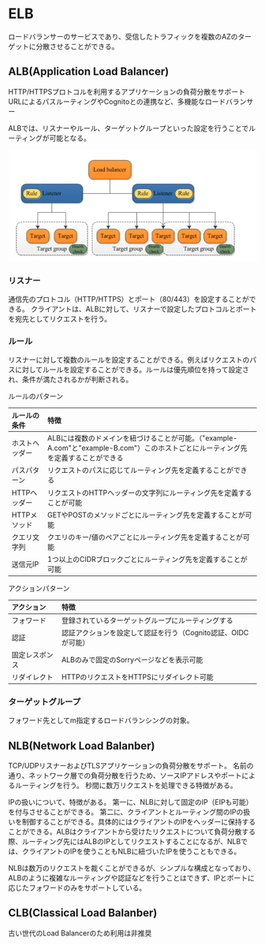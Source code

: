 # ELB
ロードバランサーのサービスであり、受信したトラフィックを複数のAZのターゲットに分散させることができる。

## ALB(Application Load Balancer)
HTTP/HTTPSプロトコルを利用するアプリケーションの負荷分散をサポート
URLによるパスルーティングやCognitoとの連携など、多機能なロードバランサー

ALBでは、リスナーやルール、ターゲットグループといった設定を行うことでルーティングが可能となる。

![](../../img/AWS/Network/alb_component.png)

### リスナー
通信先のプロトコル（HTTP/HTTPS）とポート（80/443）を設定することができる。
クライアントは、ALBに対して、リスナーで設定したプロトコルとポートを宛先としてリクエストを行う。

### ルール
リスナーに対して複数のルールを設定することができる。例えばリクエストのパスに対してルールを設定することができる。ルールは優先順位を持って設定され、条件が満たされるかが判断される。

ルールのパターン

|ルールの条件|特徴|
|:----|:----|
|ホストヘッダー|ALBには複数のドメインを紐づけることが可能。（"example-A.com"と"example-B.com"）このホストごとにルーティング先を定義することができる|
|パスパターン|リクエストのパスに応じてルーティング先を定義することができる|
|HTTPヘッダー|リクエストのHTTPヘッダーの文字列にルーティング先を定義することが可能|
|HTTPメソッド|GETやPOSTのメソッドごとにルーティング先を定義することが可能|
|クエリ文字列|クエリのキー/値のペアごとにルーティング先を定義することが可能|
|送信元IP|1つ以上のCIDRブロックごとにルーティング先を定義することが可能|

アクションパターン

|アクション|特徴|
|:----|:----|
|フォワード|登録されているターゲットグループにルーティングする|
|認証|認証アクションを設定して認証を行う（Cognito認証、OIDCが可能）|
|固定レスポンス|ALBのみで固定のSorryページなどを表示可能|
|リダイレクト|HTTPのリクエストをHTTPSにリダイレクト可能|


### ターゲットグループ
フォワード先としてm指定するロードバランシングの対象。


## NLB(Network Load Balanber)
TCP/UDPリスナーおよびTLSアプリケーションの負荷分散をサポート。
名前の通り、ネットワーク層での負荷分散を行うため、ソースIPアドレスやポートによるルーティングを行う。
秒間に数万リクエストを処理できる特徴がある。

IPの扱いについて、特徴がある。
第一に、NLBに対して固定のIP（EIPも可能）を付与させることができる。
第二に、クライアントとルーティング間のIPの扱いを制御することができる。具体的にはクライアントのIPをヘッダーに保持することができる。ALBはクライアントから受けたリクエストについて負荷分散する際、ルーティング先にはALBのIPとしてリクエストすることになるが、NLBでは、クライアントのIPを使うこともNLBに紐づいたIPを使うこともできる。

NLBは数万のリクエストを裁くことができるが、シンプルな構成となっており、ALBのように複雑なルーティングや認証などを行うことはできず、IPとポートに応じたフォワードのみをサポートしている。

## CLB(Classical Load Balanber)
古い世代のLoad Balancerのため利用は非推奨
